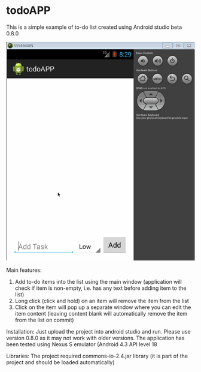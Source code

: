 todoAPP
=======
This is a simple example of to-do list created using Android studio beta 0.8.0

![alt tag](https://github.com/olevitsky/todoAPPGIT/blob/FragmentExample/todoAPP_image3.gif)


Main features:
1. Add to-do items into the list using the main window (application will check if item is non-empty, i.e. has any text before adding item to the list)
2. Long click (click and hold) on an item will remove the item from the list
3. Click on the item will pop up a separate window where you can edit the item content (leaving content blank will automatically remove the item from the list on commit)


Installation:
Just upload the project into android studio and run. Please use version 0.8.0 as it may not work with older versions. 
The application has been tested using Nexus S emulator (Android 4.3 API level 18

Libraries:
 The project required commons-io-2.4.jar library (it is part of the project and should be loaded automatically)
